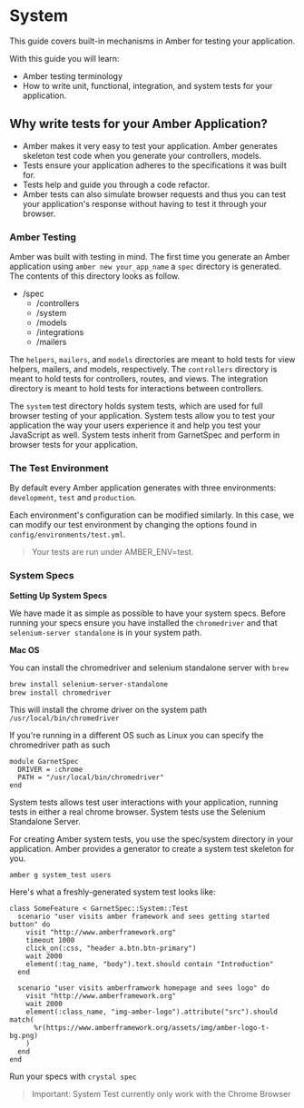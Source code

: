 # System

This guide covers built-in mechanisms in Amber for testing your application.

With this guide you will learn:

* Amber testing terminology
* How to write unit, functional, integration, and system tests for your application.

## Why write tests for your Amber Application?

* Amber makes it very easy to test your application. Amber generates skeleton test code when you generate your controllers, models.
* Tests ensure your application adheres to the specifications it was built for.
* Tests help and guide you through a code refactor.
* Amber tests can also simulate browser requests and thus you can test your application's response without having to test it through your browser.

### Amber Testing

Amber was built with testing in mind. The first time you generate an Amber application using `amber new your_app_name` a `spec` directory is generated. The contents of this directory looks as follow.

* /spec
  * /controllers
  * /system
  * /models
  * /integrations
  * /mailers

The `helpers`, `mailers`, and `models` directories are meant to hold tests for view helpers, mailers, and models, respectively. The `controllers` directory is meant to hold tests for controllers, routes, and views. The integration directory is meant to hold tests for interactions between controllers.

The `system` test directory holds system tests, which are used for full browser testing of your application. System tests allow you to test your application the way your users experience it and help you test your JavaScript as well. System tests inherit from GarnetSpec and perform in browser tests for your application.

### The Test Environment

By default every Amber application generates with three environments: `development`, `test` and `production`.

Each environment's configuration can be modified similarly. In this case, we can modify our test environment by changing the options found in `config/environments/test.yml`.

> Your tests are run under AMBER\_ENV=test.

### System Specs

**Setting Up System Specs**

We have made it as simple as possible to have your system specs. Before running your specs ensure you have installed the `chromedriver` and that `selenium-server standalone` is in your system path.

**Mac OS**

You can install the chromedriver and selenium standalone server with `brew`

```bash
brew install selenium-server-standalone
brew install chromedriver
```

This will install the chrome driver on the system path `/usr/local/bin/chromedriver`

If you're running in a different OS such as Linux you can specify the chromedriver path as such

```text
module GarnetSpec
  DRIVER = :chrome
  PATH = "/usr/local/bin/chromedriver"
end
```

System tests allows test user interactions with your application, running tests in either a real chrome browser. System tests use the Selenium Standalone Server.

For creating Amber system tests, you use the spec/system directory in your application. Amber provides a generator to create a system test skeleton for you.

```text
amber g system_test users
```

Here's what a freshly-generated system test looks like:

```text
class SomeFeature < GarnetSpec::System::Test
  scenario "user visits amber framework and sees getting started button" do
    visit "http://www.amberframework.org"
    timeout 1000
    click_on(:css, "header a.btn.btn-primary")
    wait 2000
    element(:tag_name, "body").text.should contain "Introduction"
  end

  scenario "user visits amberframwork homepage and sees logo" do
    visit "http://www.amberframework.org"
    wait 2000
    element(:class_name, "img-amber-logo").attribute("src").should match(
      %r(https://www.amberframework.org/assets/img/amber-logo-t-bg.png)
    )
  end
end
```

Run your specs with `crystal spec`

> Important: System Test currently only work with the Chrome Browser

